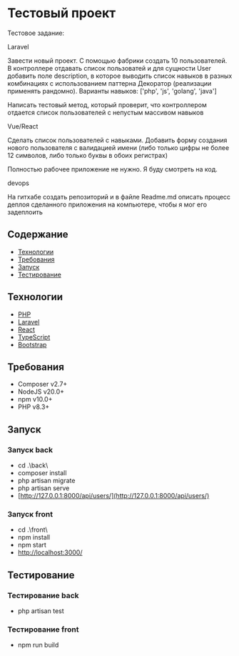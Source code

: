 # Тестовый проект
Тестовое задание:

Laravel

Завести новый проект. С помощью фабрики создать 10 пользователей. 
В контроллере отдавать список пользоватей и для сущности User добавить поле description,
в которое выводить список навыков в разных комбинациях с использованием
паттерна Декоратор (реализации применять рандомно).
Варианты навыков: ['php', 'js', 'golang', 'java']

Написать тестовый метод, который проверит, что контроллером отдается
список пользователей с непустым массивом навыков 


Vue/React

Сделать список пользователей с навыками. Добавить форму создания нового
пользователя с валидацией имени (либо только цифры не более 12 символов,
либо только буквы в обоих регистрах)


Полностью рабочее приложение не нужно. Я буду смотреть на код.

devops

На гитхабе создать репозиторий и в файле Readme.md  описать процесс деплоя сделанного приложения на компьютере, чтобы я мог его задеплоить

## Содержание
- [Технологии](#технологии)
- [Требования](#требования)
- [Запуск](#запуск)
- [Тестирование](#тестирование)

## Технологии
- [PHP](https://www.php.net/)
- [Laravel](https://laravel.com/)
- [React](https://react.dev/)
- [TypeScript](https://www.typescriptlang.org/)
- [Bootstrap](https://react-bootstrap.netlify.app)

## Требования
- Composer v2.7+
- NodeJS v20.0+
- npm v10.0+
- PHP v8.3+

## Запуск

### Запуск back
- cd .\back\
- composer install
- php artisan migrate
- php artisan serve
- [http://127.0.0.1:8000/api/users/](http://127.0.0.1:8000/api/users/)

### Запуск front
- cd .\front\
- npm install
- npm start
- [http://localhost:3000/](http://localhost:3000/)

## Тестирование

### Тестирование back
- php artisan test

### Тестирование front
- npm run build